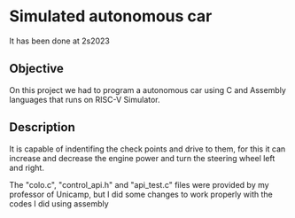# Simulated autonomous car
It has been done at 2s2023
## Objective
On this project we had to program a autonomous car using C and Assembly languages that runs on RISC-V Simulator.

## Description
It is capable of indentifing the check points and drive to them, for this it can increase and decrease the engine power and turn the steering wheel left and right. 

The "colo.c", "control_api.h" and "api_test.c" files were provided by my professor of Unicamp, but I did some changes to work properly with the codes I did using assembly  
